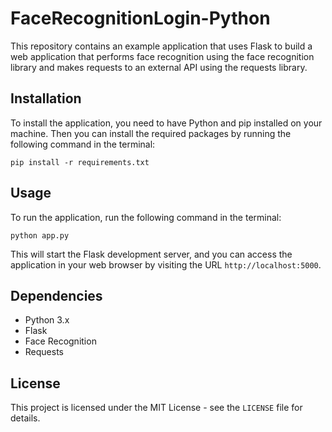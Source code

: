 # FaceRecognitionLogin-Python
This repository contains an example application that uses Flask to build a web application that performs face recognition using the face recognition library and makes requests to an external API using the requests library.

Installation
------------

To install the application, you need to have Python and pip installed on your machine. Then you can install the required packages by running the following command in the terminal:

    pip install -r requirements.txt

Usage
-----

To run the application, run the following command in the terminal:

    python app.py

This will start the Flask development server, and you can access the application in your web browser by visiting the URL `http://localhost:5000`.

Dependencies
------------

*   Python 3.x
*   Flask
*   Face Recognition
*   Requests

License
-------

This project is licensed under the MIT License - see the `LICENSE` file for details.
